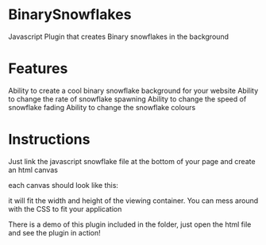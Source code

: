 # BinarySnowflakes
Javascript Plugin that creates Binary snowflakes in the background

# Features
Ability to create a cool binary snowflake background for your website
Ability to change the rate of snowflake spawning
Ability to change the speed of snowflake fading
Ability to change the snowflake colours

# Instructions
Just link the javascript snowflake file at the bottom of your page and create an html canvas

<script src="binarySnowflakes.js"></script>

each canvas should look like this:
<canvas id="binarySnowflakeCanvas"></canvas>

it will fit the width and height of the viewing container. You can mess around with the CSS to fit your application

There is a demo of this plugin included in the folder, just open the html file and see the plugin in action!
